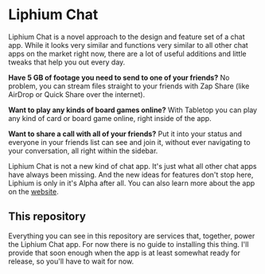 # Liphium Chat

Liphium Chat is a novel approach to the design and feature set of a chat app. While it looks very similar and functions very similar to all other chat apps on the market right now, there are a lot of useful additions and little tweaks that help you out every day. 

**Have 5 GB of footage you need to send to one of your friends?** No problem, you can stream files straight to your friends with Zap Share (like AirDrop or Quick Share over the internet). 

**Want to play any kinds of board games online?** With Tabletop you can play any kind of card or board game online, right inside of the app.

**Want to share a call with all of your friends?** Put it into your status and everyone in your friends list can see and join it, without ever navigating to your conversation, all right within the sidebar.

Liphium Chat is not a new kind of chat app. It's just what all other chat apps have always been missing. And the new ideas for features don't stop here, Liphium is only in it's Alpha after all. You can also learn more about the app on the [website](https://liphium.com).

## This repository

Everything you can see in this repository are services that, together, power the Liphium Chat app. For now there is no guide to installing this thing. I'll provide that soon enough when the app is at least somewhat ready for release, so you'll have to wait for now.
